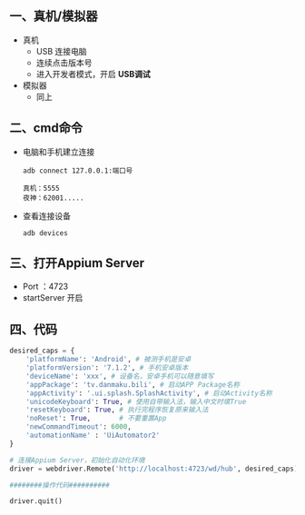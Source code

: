 ## 一、真机/模拟器

- 真机 
  - USB 连接电脑
  - 连续点击版本号
  - 进入开发者模式，开启 **USB调试**
- 模拟器
  - 同上



## 二、cmd命令

- 电脑和手机建立连接

  ```shell
  adb connect 127.0.0.1:端口号
  
  真机：5555
  夜神：62001.....
  ```

- 查看连接设备

  ```shell
  adb devices
  ```

  

## 三、打开Appium Server

- Port ：4723
- startServer 开启



## 四、代码

```python
desired_caps = {
    'platformName': 'Android', # 被测手机是安卓
    'platformVersion': '7.1.2', # 手机安卓版本
    'deviceName': 'xxx', # 设备名，安卓手机可以随意填写
    'appPackage': 'tv.danmaku.bili', # 启动APP Package名称
    'appActivity': '.ui.splash.SplashActivity', # 启动Activity名称
    'unicodeKeyboard': True, # 使用自带输入法，输入中文时填True
    'resetKeyboard': True, # 执行完程序恢复原来输入法
    'noReset': True,       # 不要重置App
    'newCommandTimeout': 6000,
    'automationName' : 'UiAutomator2'
}

# 连接Appium Server，初始化自动化环境
driver = webdriver.Remote('http://localhost:4723/wd/hub', desired_caps)

########操作代码##########

driver.quit()

```

